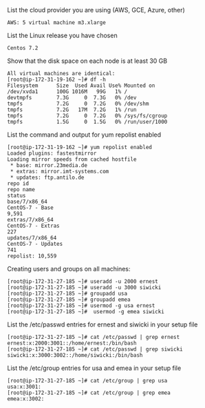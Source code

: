List the cloud provider you are using (AWS, GCE, Azure, other)
````
AWS: 5 virtual machine m3.xlarge
````
List the Linux release you have chosen
````
Centos 7.2
````
Show that the disk space on each node is at least 30 GB
````
All virtual machines are identical:
[root@ip-172-31-19-162 ~]# df -h
Filesystem      Size  Used Avail Use% Mounted on
/dev/xvda1      100G 1016M   99G   1% /
devtmpfs        7.3G     0  7.3G   0% /dev
tmpfs           7.2G     0  7.2G   0% /dev/shm
tmpfs           7.2G   17M  7.2G   1% /run
tmpfs           7.2G     0  7.2G   0% /sys/fs/cgroup
tmpfs           1.5G     0  1.5G   0% /run/user/1000

````
List the command and output for yum repolist enabled
````
[root@ip-172-31-19-162 ~]# yum repolist enabled
Loaded plugins: fastestmirror
Loading mirror speeds from cached hostfile
 * base: mirror.23media.de
 * extras: mirror.imt-systems.com
 * updates: ftp.antilo.de
repo id                                                                         repo name                                                                         status
base/7/x86_64                                                                   CentOS-7 - Base                                                                   9,591
extras/7/x86_64                                                                 CentOS-7 - Extras                                                                   227
updates/7/x86_64                                                                CentOS-7 - Updates                                                                  741
repolist: 10,559
````

Creating users and groups on all machines:
````
[root@ip-172-31-27-185 ~]# useradd -u 2000 ernest
[root@ip-172-31-27-185 ~]# useradd -u 3000 siwicki
[root@ip-172-31-27-185 ~]# groupadd usa
[root@ip-172-31-27-185 ~]# groupadd emea
[root@ip-172-31-27-185 ~]# usermod -g usa ernest
[root@ip-172-31-27-185 ~]#  usermod -g emea siwicki
````

List the /etc/passwd entries for ernest and siwicki in your setup file
````
[root@ip-172-31-27-185 ~]# cat /etc/passwd | grep ernest
ernest:x:2000:3001::/home/ernest:/bin/bash
[root@ip-172-31-27-185 ~]# cat /etc/passwd | grep siwicki
siwicki:x:3000:3002::/home/siwicki:/bin/bash
````

List the /etc/group entries for usa and emea in your setup file
````
[root@ip-172-31-27-185 ~]# cat /etc/group | grep usa
usa:x:3001:
[root@ip-172-31-27-185 ~]# cat /etc/group | grep emea
emea:x:3002:
````
